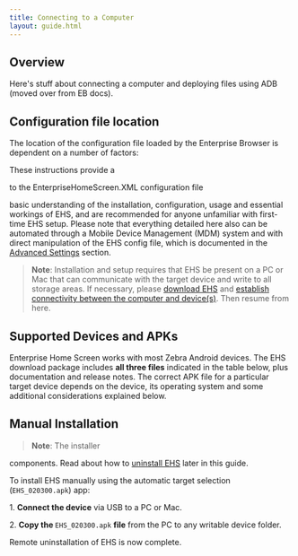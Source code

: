 ```yaml
---
title: Connecting to a Computer
layout: guide.html
---
```


## Overview

Here's stuff about connecting a computer and deploying files using ADB (moved over from EB docs). 


## Configuration file location
The location of the configuration file loaded by the Enterprise Browser is dependent on a number of factors:










These instructions provide a 





to the EnterpriseHomeScreen.XML configuration file

basic understanding of the installation, configuration, usage and essential workings of EHS, and are recommended for anyone unfamiliar with first-time EHS setup. Please note that everything detailed here also can be automated through a Mobile Device Management (MDM) system and with direct manipulation of the EHS config file, which is documented in the [Advanced Settings]() section. 

> <b>Note</b>: Installation and setup requires that EHS be present on a PC or Mac that can communicate with the target device and write to all storage areas. If necessary, please [download EHS](/ehs/2-3/download) and [establish connectivity between the computer and device(s)](). Then resume from here. 

## Supported Devices and APKs
Enterprise Home Screen works with most Zebra Android devices. The EHS download package includes <b>all three files</b> indicated in the table below, plus documentation and release notes. The correct APK file for a particular target device depends on the device, its operating system and some additional considerations explained below. 


## Manual Installation


> <b>Note</b>: The installer 

components. Read about how to [uninstall EHS](?Uninstallation#uninstallation) later in this guide. 

To install EHS manually using the automatic target selection (`EHS_020300.apk`) app: 

&#49;. <b>Connect the device</b> via USB to a PC or Mac.

&#50;. <b>Copy the </b>`EHS_020300.apk` <b>file</b> from the PC to any writable device folder.


Remote uninstallation of EHS is now complete. 


